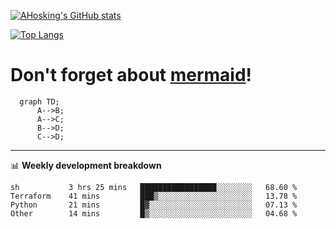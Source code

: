 [![AHosking's GitHub stats](https://github-readme-stats.vercel.app/api?username=ahosking&count_private=true&show_icons=true&theme=onedark&hide_rank=true&include_all_commits=true)](https://github.com/ahosking)

[![Top Langs](https://github-readme-stats.vercel.app/api/top-langs/?username=ahosking&layout=compact&theme=onedark)](https://github.com/ahosking)


# Don't forget about [mermaid](https://github.blog/2022-02-14-include-diagrams-markdown-files-mermaid/)!

```mermaid
  graph TD;
      A-->B;
      A-->C;
      B-->D;
      C-->D;
```
-------

📊 **Weekly development breakdown**

<!--START_SECTION:waka-->

```text
sh           3 hrs 25 mins   █████████████████░░░░░░░░   68.60 %
Terraform    41 mins         ███▒░░░░░░░░░░░░░░░░░░░░░   13.78 %
Python       21 mins         █▓░░░░░░░░░░░░░░░░░░░░░░░   07.13 %
Other        14 mins         █▒░░░░░░░░░░░░░░░░░░░░░░░   04.68 %
```

<!--END_SECTION:waka-->
